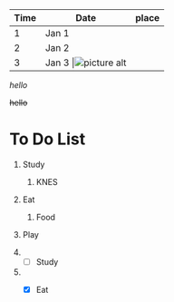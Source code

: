 Time  | Date | place
----- | -----|-------
1  | Jan 1  |
2  |  Jan 2 |
3 | Jan 3 \|![picture alt](https://images.unsplash.com/photo-1508921912186-1d1a45ebb3c1?q=80&w=1000&auto=format&fit=crop&ixlib=rb-4.0.3&ixid=M3wxMjA3fDB8MHxzZWFyY2h8Mnx8cGhvdG98ZW58MHx8MHx8fDA%3D)   |

_hello_

~~hello~~

# To Do List #

1. Study
    1. KNES
2. Eat
     1. Food
4. Play

1. - [ ] Study
5. - [x] Eat

